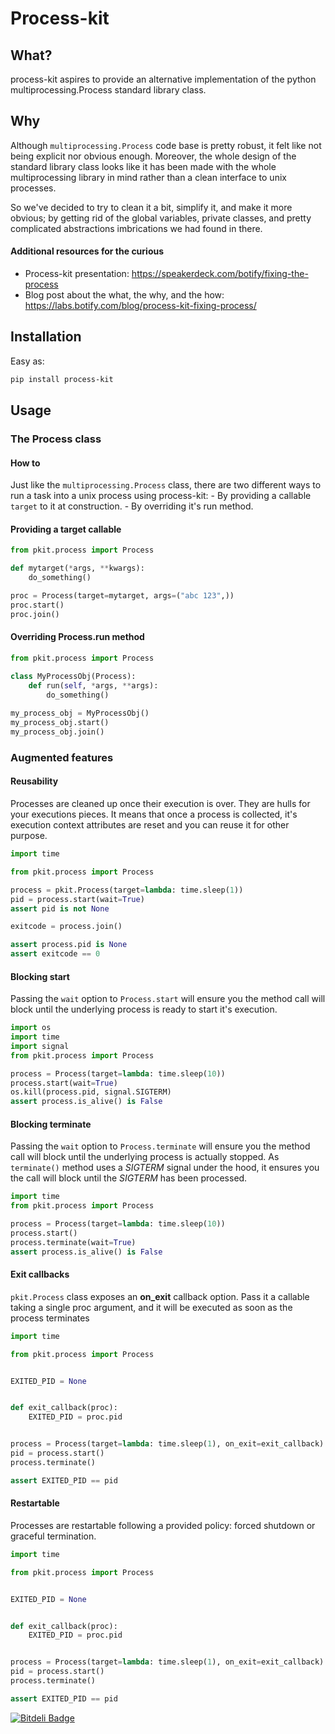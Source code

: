 # Process-kit


## What?
process-kit aspires to provide an alternative implementation of the python multiprocessing.Process standard library class.

## Why

Although ``multiprocessing.Process`` code base is pretty robust, it felt like not being explicit nor obvious enough. Moreover, the whole design of the standard library class looks like it has been made with the whole multiprocessing library in mind rather than a clean interface to unix processes.

So we've decided to try to clean it a bit, simplify it, and make it more obvious; by getting rid of the global variables, private classes, and pretty complicated abstractions imbrications we had found in there.

#### Additional resources for the curious

* Process-kit presentation: https://speakerdeck.com/botify/fixing-the-process
* Blog post about the what, the why, and the how: https://labs.botify.com/blog/process-kit-fixing-process/


## Installation

Easy as:

```bash
pip install process-kit
```

## Usage

### The Process class

#### How to

Just like the ``multiprocessing.Process`` class, there are two different ways to run a task into a unix process using process-kit:
    - By providing a callable ``target`` to it at construction.
    - By overriding it's run method.

#### Providing a target callable

```python
from pkit.process import Process

def mytarget(*args, **kwargs):
    do_something()

proc = Process(target=mytarget, args=("abc 123",))
proc.start()
proc.join()
```

#### Overriding Process.run method

```python
from pkit.process import Process

class MyProcessObj(Process):
    def run(self, *args, **args):
        do_something()
        
my_process_obj = MyProcessObj()
my_process_obj.start()
my_process_obj.join()
```

### Augmented features

#### Reusability

Processes are cleaned up once their execution is over. They are hulls for your executions pieces. It means that once a process is collected, it's execution context attributes are reset and you can reuse it for other purpose. 

```python
import time

from pkit.process import Process

process = pkit.Process(target=lambda: time.sleep(1))
pid = process.start(wait=True)
assert pid is not None

exitcode = process.join()

assert process.pid is None
assert exitcode == 0
```


#### Blocking start

Passing the ``wait`` option to ``Process.start`` will ensure you the method call will block until the underlying process is ready to start it's execution. 

```python
import os
import time
import signal
from pkit.process import Process

process = Process(target=lambda: time.sleep(10))
process.start(wait=True)
os.kill(process.pid, signal.SIGTERM)
assert process.is_alive() is False
```

#### Blocking terminate

Passing the ``wait`` option to ``Process.terminate`` will ensure you the method call will block until the underlying process is actually stopped. As ``terminate()`` method uses a *SIGTERM* signal under the hood, it ensures you the call will block until the *SIGTERM* has been processed.

```python
import time
from pkit.process import Process

process = Process(target=lambda: time.sleep(10))
process.start()
process.terminate(wait=True)
assert process.is_alive() is False
```

#### Exit callbacks

``pkit.Process`` class exposes an **on_exit** callback option. Pass it a callable taking a single proc argument, and it will be executed as soon as the process terminates

```python
import time

from pkit.process import Process


EXITED_PID = None


def exit_callback(proc):
	EXITED_PID = proc.pid


process = Process(target=lambda: time.sleep(1), on_exit=exit_callback)
pid = process.start()
process.terminate()

assert EXITED_PID == pid
```

#### Restartable

Processes are restartable following a provided policy: forced shutdown or graceful termination.

```python
import time

from pkit.process import Process


EXITED_PID = None


def exit_callback(proc):
	EXITED_PID = proc.pid


process = Process(target=lambda: time.sleep(1), on_exit=exit_callback)
pid = process.start()
process.terminate()

assert EXITED_PID == pid
```


[![Bitdeli Badge](https://d2weczhvl823v0.cloudfront.net/botify-labs/process-kit/trend.png)](https://bitdeli.com/free "Bitdeli Badge")
